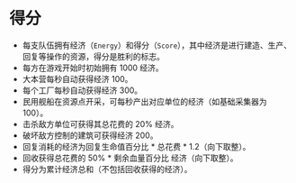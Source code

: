 # 得分

- 每支队伍拥有经济（`Energy`）和得分（`Score`），其中经济是进行建造、生产、回复等操作的资源，得分是胜利的标志。
- 每方在游戏开始时初始拥有 1000 经济。
- 大本营每秒自动获得经济 100。
- 每个工厂每秒自动获得经济 300。
- 民用舰船在资源点开采，可每秒产出对应单位的经济（如基础采集器为 100）。
- 击杀敌方单位可获得其总花费的 20% 经济。
- 破坏敌方控制的建筑可获得经济 200。
- 回复消耗的经济为回复生命值百分比 \* 总花费 \* 1.2（向下取整）。
- 回收获得总花费的 50% \* 剩余血量百分比 经济（向下取整）。
- 得分为累计经济总和（不包括回收获得的经济）。